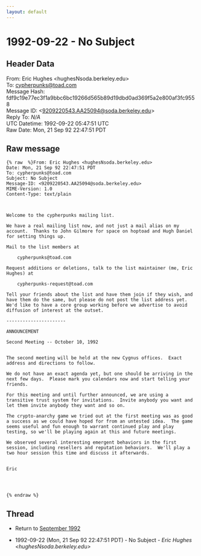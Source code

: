 ```yaml
---
layout: default
---
```


# 1992-09-22 - No Subject

## Header Data

From: Eric Hughes \<hughesNsoda.berkeley.edu\><br>
To: cypherpunks@toad.com<br>
Message Hash: fdf9c19e77ec3f1a9bbc6bc19266d565b89d19dbd0ad369f5a2e800af3fc9558<br>
Message ID: \<9209220543.AA25094@soda.berkeley.edu\><br>
Reply To: _N/A_<br>
UTC Datetime: 1992-09-22 05:47:51 UTC<br>
Raw Date: Mon, 21 Sep 92 22:47:51 PDT<br>

## Raw message

```
{% raw  %}From: Eric Hughes <hughesNsoda.berkeley.edu>
Date: Mon, 21 Sep 92 22:47:51 PDT
To: cypherpunks@toad.com
Subject: No Subject
Message-ID: <9209220543.AA25094@soda.berkeley.edu>
MIME-Version: 1.0
Content-Type: text/plain



Welcome to the cypherpunks mailing list.

We have a real mailing list now, and not just a mail alias on my
account.  Thanks to John Gilmore for space on hoptoad and Hugh Daniel
for setting things up.

Mail to the list members at

	cypherpunks@toad.com

Request additions or deletions, talk to the list maintainer (me, Eric
Hughes) at

	cypherpunks-request@toad.com

Tell your friends about the list and have them join if they wish, and
have them do the same, but please do not post the list address yet.
We'd like to have a core group working before we advertise to avoid
diffusion of interest at the outset.

----------------------

ANNOUNCEMENT

Second Meeting -- October 10, 1992


The second meeting will be held at the new Cygnus offices.  Exact
address and directions to follow.

We do not have an exact agenda yet, but one should be arriving in the
next few days.  Please mark you calendars now and start telling your
friends.

For this meeting and until further announced, we are using a
transitive trust system for invitations.  Invite anybody you want and
let them invite anybody they want and so on.

The crypto-anarchy game we tried out at the first meeting was as good
a success as we could have hoped for from an untested idea.  The game
seems useful and fun enough to warrant continued play and play
testing, so we'll be playing again at this and future meetings.  

We observed several interesting emergent behaviors in the first
session, including resellers and reputation behaviors.  We'll play a
two hour session this time and discuss it afterwards.


Eric




{% endraw %}
```

## Thread

+ Return to [September 1992](/archive/1992/09)

+ 1992-09-22 (Mon, 21 Sep 92 22:47:51 PDT) - No Subject - _Eric Hughes \<hughesNsoda.berkeley.edu\>_

